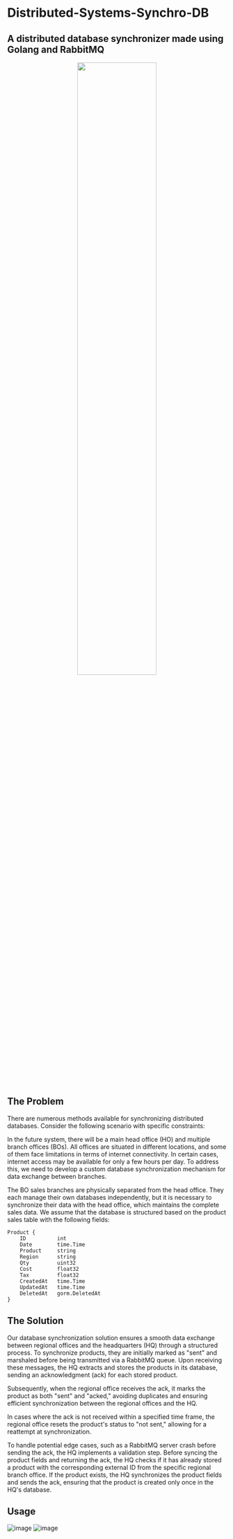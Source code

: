 # Distributed-Systems-Synchro-DB


## A distributed database synchronizer made using Golang and RabbitMQ

<p align="center">
<img width="60%" src="https://github.com/yassinebk/Distributed-Systems-Synchro-DB/assets/65515933/38cb9a7c-5926-49f8-b26f-da7ce0b1a63c"/>
</p>


## The Problem

There are numerous methods available for synchronizing distributed databases. Consider the following scenario with specific constraints:

In the future system, there will be a main head office (HO) and multiple branch offices (BOs).
All offices are situated in different locations, and some of them face limitations in terms of internet connectivity. In certain cases, internet access may be available for only a few hours per day. To address this, we need to develop a custom database synchronization mechanism for data exchange between branches.


The BO sales branches are physically separated from the head office. They each manage their own databases independently, but it is necessary to synchronize their data with the head office, which maintains the complete sales data. We assume that the database is structured based on the product sales table with the following fields:

```
Product {
	ID          int
	Date        time.Time
	Product     string 
	Region      string
	Qty         uint32
	Cost        float32
	Tax         float32
	CreatedAt   time.Time
	UpdatedAt   time.Time
	DeletedAt   gorm.DeletedAt
}
```


## The Solution

Our database synchronization solution ensures a smooth data exchange between regional offices and the headquarters (HQ) through a structured process. To synchronize products, they are initially marked as "sent" and marshaled before being transmitted via a RabbitMQ queue. Upon receiving these messages, the HQ extracts and stores the products in its database, sending an acknowledgment (ack) for each stored product.

Subsequently, when the regional office receives the ack, it marks the product as both "sent" and "acked," avoiding duplicates and ensuring efficient synchronization between the regional offices and the HQ.

In cases where the ack is not received within a specified time frame, the regional office resets the product's status to "not sent," allowing for a reattempt at synchronization.

To handle potential edge cases, such as a RabbitMQ server crash before sending the ack, the HQ implements a validation step. Before syncing the product fields and returning the ack, the HQ checks if it has already stored a product with the corresponding external ID from the specific regional branch office. If the product exists, the HQ synchronizes the product fields and sends the ack, ensuring that the product is created only once in the HQ's database.




## Usage

![image](https://user-images.githubusercontent.com/62627838/236697266-eb0481c3-4fd5-4b4d-9f83-701fb813eb63.png)
![image](https://user-images.githubusercontent.com/62627838/236697296-92522112-9cfe-47be-ae50-6d31cc5ed6f5.png)

